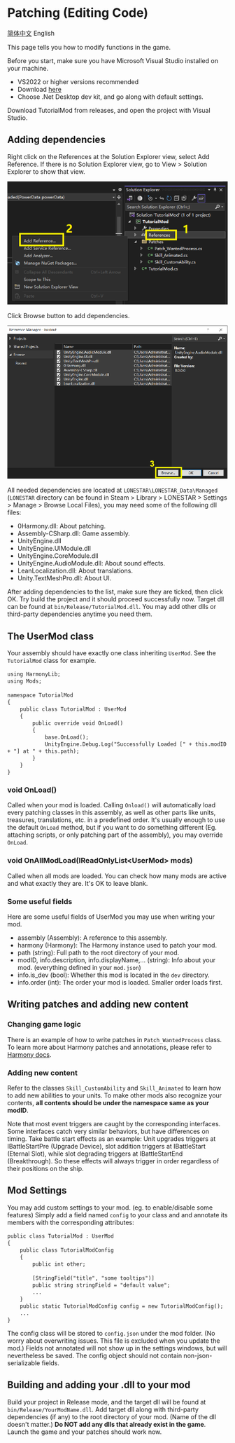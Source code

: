 # Patching (Editing Code)

[简体中文](Patch.md) English

This page tells you how to modify functions in the game.

Before you start, make sure you have Microsoft Visual Studio installed on your machine. 

- VS2022 or higher versions recommended
- Download [here](https://visualstudio.microsoft.com/downloads/)
- Choose .Net Desktop dev kit, and go along with default settings.

Download TutorialMod from releases, and open the project with Visual Studio.

## Adding dependencies

Right click on the References at the Solution Explorer view, select Add Reference. If there is no Solution Explorer view, go to View > Solution Explorer to show that view.

![dependencies.png](../images/dependencies.png)

Click Browse button to add dependencies.

![dependencies2.png](../images/dependencies2.png)

All needed dependencies are located at `LONESTAR\LONESTAR_Data\Managed` (`LONESTAR` directory can be found in Steam > Library > LONESTAR > Settings > Manage > Browse Local Files), you may need some of the following dll files:

- 0Harmony.dll: About patching.
- Assembly-CSharp.dll: Game assembly.
- UnityEngine.dll
- UnityEngine.UIModule.dll
- UnityEngine.CoreModule.dll
- UnityEngine.AudioModule.dll: About sound effects.
- LeanLocalization.dll: About translations.
- Unity.TextMeshPro.dll: About UI.

After adding dependencies to the list, make sure they are ticked, then click OK. Try build the project and it should proceed successfully now. Target dll can be found at `bin/Release/TutorialMod.dll`. You may add other dlls or third-party dependencies anytime you need them.

## The UserMod class
Your assembly should have exactly one class inheriting `UserMod`. See the `TutorialMod` class for example.

```
using HarmonyLib;
using Mods;

namespace TutorialMod
{
    public class TutorialMod : UserMod
    {
        public override void OnLoad()
        {
            base.OnLoad();
            UnityEngine.Debug.Log("Successfully Loaded [" + this.modID + "] at " + this.path);
        }
    }
}
```

### void OnLoad()

Called when your mod is loaded. Calling `Onload()` will automatically load every patching classes in this assembly, as well as other parts like units, treasures, translations, etc. in a predefined order. It's usually enough to use the default `OnLoad` method, but if you want to do something different (Eg. attaching scripts, or only patching part of the assembly), you may override `OnLoad`.

### void OnAllModLoad(IReadOnlyList\<UserMod\> mods)

Called when all mods are loaded. You can check how many mods are active and what exactly they are. It's OK to leave blank.

### Some useful fields

Here are some useful fields of UserMod you may use when writing your mod.

- assembly (Assembly): A reference to this assembly.
- harmony (Harmony): The Harmony instance used to patch your mod.
- path (string): Full path to the root directory of your mod.
- modID, info.description, info.displayName,... (string): Info about your mod. (everything defined in your `mod.json`)
- info.is_dev (bool): Whether this mod is located in the `dev` directory.
- info.order (int): The order your mod is loaded. Smaller order loads first.

## Writing patches and adding new content

### Changing game logic

There is an example of how to write patches in `Patch_WantedProcess` class. To learn more about Harmony patches and annotations, please refer to [Harmony docs](https://harmony.pardeike.net/articles/intro.html).

### Adding new content

Refer to the classes `Skill_CustomAbility` and `Skill_Animated` to learn how to add new abilities to your units. To make other mods also recognize your contents, **all contents should be under the namespace same as your modID**.

Note that most event triggers are caught by the corresponding interfaces. Some interfaces catch very similar behaviors, but have differences on timing. Take battle start effects as an example: Unit upgrades triggers at IBattleStartPre (Upgrade Device), slot addition triggers at IBattleStart (Eternal Slot), while slot degrading triggers at IBattleStartEnd (Breakthrough). So these effects will always trigger in order regardless of their positions on the ship.

## Mod Settings
You may add custom settings to your mod. (eg. to enable/disable some features) Simply add a field named `config` to your class and and annotate its members with the corresponding attributes:

```
public class TutorialMod : UserMod
{
    public class TutorialModConfig
    {
        public int other;

        [StringField("title", "some tooltips")]
        public string stringField = "default value";
        ...
    }
    public static TutorialModConfig config = new TutorialModConfig();
    ...
}
```

The config class will be stored to `config.json` under the mod folder. (No worry about overwriting issues. This file is excluded when you update the mod.) Fields not annotated will not show up in the settings windows, but will nevertheless be saved. The config object should not contain non-json-serializable fields.

## Building and adding your .dll to your mod

Build your project in Release mode, and the target dll will be found at `bin/Release/YourModName.dll`. Add target dll along with third-party dependencies (if any) to the root directory of your mod. (Name of the dll doesn't matter.) **Do NOT add any dlls that already exist in the game**. Launch the game and your patches should work now.